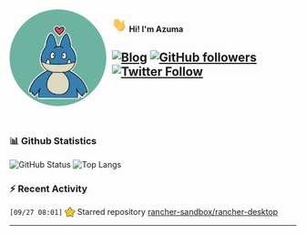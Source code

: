 <img width="170" height="170" align="left" style="float: left; margin: 0 10px 0 0; border-radius: 50%;" src="https://raw.githubusercontent.com/azuma317/azuma317/main/src/images/me.jpg">  

<img width="26" height="26" src="https://raw.githubusercontent.com/azuma317/azuma317/main/src/images/wave.gif" width="27px"> **Hi! I'm Azuma**


[![Blog](https://img.shields.io/website?color=2D2D2D&style=flat-square&up_message=AzumaBlog&url=https%3A%2F%2Fpages.azumax.work)](https://pages.azumax.work)
[![GitHub followers](https://img.shields.io/github/followers/azuma317?color=333&label=Follow&logo=github&logoColor=fff&style=flat-square)](https://github.com/azuma317?tab=followers)
[![Twitter Follow](https://img.shields.io/static/v1?message=Twitter&color=333&label=@azumax_develop&logo=twitter&logoColor=fff&style=flat-square)](https://twitter.com/azumax_develop)
<br><br><br><br>
---

### 📊 Github Statistics
![GitHub Status](https://github-readme-stats.vercel.app/api?username=azuma317&count_private=true&show_icons=true&theme=dracula)
![Top Langs](https://github-readme-stats.vercel.app/api/top-langs/?username=azuma317&hide=TeX&layout=compact&theme=dracula)

### :zap: Recent Activity

<!--START_SECTION:activity-->
`[09/27 08:01]` <a href="https://github.com/azuma317" title="⭐"><img alt="⭐" src="https://github.com/azuma317/azuma317/raw/main/src/images/icons/star.png" align="top" height="18"></a> Starred repository [rancher-sandbox/rancher-desktop](https://github.com/rancher-sandbox/rancher-desktop)
<!--END_SECTION:activity-->

---